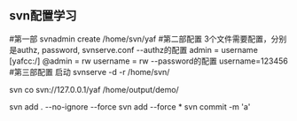 ## svn配置学习
#第一部
  svnadmin create /home/svn/yaf
#第二部配置
  3个文件需要配置，分别是authz, password, svnserve.conf
  --authz的配置
  admin = username
  [yafcc:/]
  @admin = rw
  username = rw
  --password的配置
  username=123456
#第三部配置 启动
  svnserve -d -r /home/svn/

  svn co svn://127.0.0.1/yaf /home/output/demo/

  svn add . --no-ignore --force
  svn add --force *
  svn commit -m 'a'

